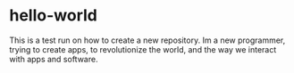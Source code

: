 # hello-world
This is a test run on how to create a new repository. 
Im a new programmer, trying to create apps, to revolutionize the world, and the way we interact with apps and software.
